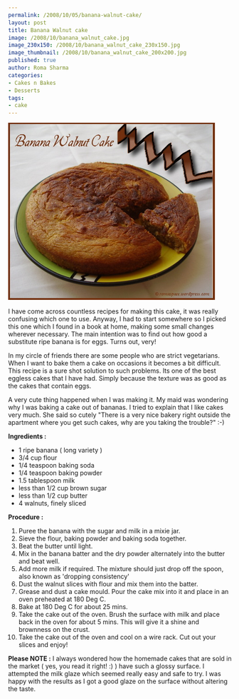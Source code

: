 ```yaml
--- 
permalink: /2008/10/05/banana-walnut-cake/
layout: post
title: Banana Walnut cake
image: /2008/10/banana_walnut_cake.jpg
image_230x150: /2008/10/banana_walnut_cake_230x150.jpg
image_thumbnail: /2008/10/banana_walnut_cake_200x200.jpg
published: true
author: Roma Sharma
categories: 
- Cakes n Bakes
- Desserts
tags:
- cake
---
```

<a href="/2008/10/banana_walnut_cake.jpg"><img class="alignnone size-full wp-image-769" title="banana_walnut_cake" src="/2008/10/banana_walnut_cake.jpg" alt="" width="465" height="397" /></a>

I have come across countless recipes for making this cake, it was really confusing which one to use. Anyway, I had to start somewhere so I picked this one which I found in a book at home, making some small changes wherever necessary. The main intention was to find out how good a substitute ripe banana is for eggs. Turns out, very!

In my circle of friends there are some people who are strict vegetarians. When I want to bake them a cake on occasions it becomes a bit difficult. This recipe is a sure shot solution to such problems. Its one of the best eggless cakes that I have had. Simply because the texture was as good as the cakes that contain eggs.

A very cute thing happened when I was making it. My maid was wondering why I was baking a cake out of bananas. I tried to explain that I like cakes very much. She said so cutely "There is a very nice bakery right outside the apartment where you get such cakes, why are you taking the trouble?" :-)

<strong>Ingredients :</strong>
<ul>
	<li>1 ripe banana ( long variety )</li>
	<li>3/4 cup flour</li>
	<li>1/4 teaspoon baking soda</li>
	<li>1/4 teaspoon baking powder</li>
	<li>1.5 tablespoon milk</li>
	<li>less than 1/2 cup brown sugar</li>
	<li>less than 1/2 cup butter</li>
	<li>4 walnuts, finely sliced</li>
</ul>
<strong>Procedure :</strong>
<ol>
	<li>Puree the banana with the sugar and milk in a mixie jar.</li>
	<li>Sieve the flour, baking powder and baking soda together.</li>
	<li>Beat the butter until light.</li>
	<li>Mix in the banana batter and the dry powder alternately into the butter and beat well.</li>
	<li>Add more milk if required. The mixture should just drop off the spoon, also known as 'dropping consistency'</li>
	<li>Dust the walnut slices with flour and mix them into the batter.</li>
	<li>Grease and dust a cake mould. Pour the cake mix into it and place in an oven preheated at 180 Deg C.</li>
	<li>Bake at 180 Deg C for about 25 mins.</li>
	<li>Take the cake out of the oven. Brush the surface with milk and place back in the oven for about 5 mins. This will give it a shine and brownness on the crust.</li>
	<li>Take the cake out of the oven and cool on a wire rack. Cut out your slices and enjoy!</li>
</ol>
<strong>Please NOTE :</strong>
I always wondered how the homemade cakes that are sold in the market ( yes, you read it right! :) ) have such a glossy surface. I attempted the milk glaze which seemed really easy and safe to try. I was happy with the results as I got a good glaze on the surface without altering the taste.
